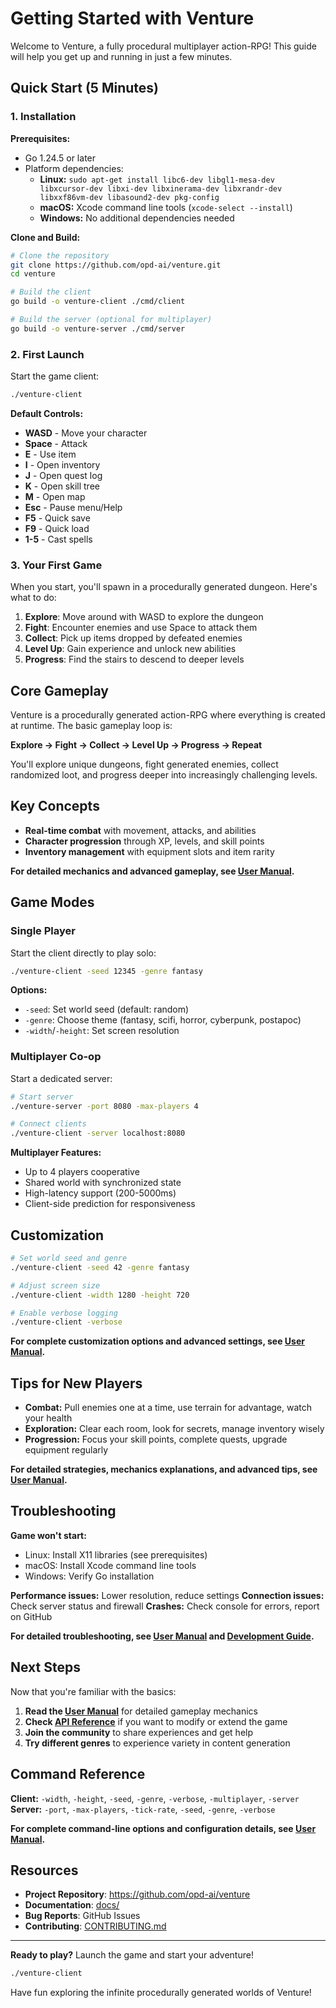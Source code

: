 # Getting Started with Venture

Welcome to Venture, a fully procedural multiplayer action-RPG! This guide will help you get up and running in just a few minutes.

## Quick Start (5 Minutes)

### 1. Installation

**Prerequisites:**
- Go 1.24.5 or later
- Platform dependencies:
  - **Linux:** `sudo apt-get install libc6-dev libgl1-mesa-dev libxcursor-dev libxi-dev libxinerama-dev libxrandr-dev libxxf86vm-dev libasound2-dev pkg-config`
  - **macOS:** Xcode command line tools (`xcode-select --install`)
  - **Windows:** No additional dependencies needed

**Clone and Build:**
```bash
# Clone the repository
git clone https://github.com/opd-ai/venture.git
cd venture

# Build the client
go build -o venture-client ./cmd/client

# Build the server (optional for multiplayer)
go build -o venture-server ./cmd/server
```

### 2. First Launch

Start the game client:
```bash
./venture-client
```

**Default Controls:**
- **WASD** - Move your character
- **Space** - Attack
- **E** - Use item
- **I** - Open inventory
- **J** - Open quest log
- **K** - Open skill tree
- **M** - Open map
- **Esc** - Pause menu/Help
- **F5** - Quick save
- **F9** - Quick load
- **1-5** - Cast spells

### 3. Your First Game

When you start, you'll spawn in a procedurally generated dungeon. Here's what to do:

1. **Explore**: Move around with WASD to explore the dungeon
2. **Fight**: Encounter enemies and use Space to attack them
3. **Collect**: Pick up items dropped by defeated enemies
4. **Level Up**: Gain experience and unlock new abilities
5. **Progress**: Find the stairs to descend to deeper levels

## Core Gameplay

Venture is a procedurally generated action-RPG where everything is created at runtime. The basic gameplay loop is:

**Explore → Fight → Collect → Level Up → Progress → Repeat**

You'll explore unique dungeons, fight generated enemies, collect randomized loot, and progress deeper into increasingly challenging levels.

## Key Concepts

- **Real-time combat** with movement, attacks, and abilities
- **Character progression** through XP, levels, and skill points  
- **Inventory management** with equipment slots and item rarity

**For detailed mechanics and advanced gameplay, see [User Manual](USER_MANUAL.md).**

## Game Modes

### Single Player

Start the client directly to play solo:
```bash
./venture-client -seed 12345 -genre fantasy
```

**Options:**
- `-seed`: Set world seed (default: random)
- `-genre`: Choose theme (fantasy, scifi, horror, cyberpunk, postapoc)
- `-width`/`-height`: Set screen resolution

### Multiplayer Co-op

Start a dedicated server:
```bash
# Start server
./venture-server -port 8080 -max-players 4

# Connect clients
./venture-client -server localhost:8080
```

**Multiplayer Features:**
- Up to 4 players cooperative
- Shared world with synchronized state
- High-latency support (200-5000ms)
- Client-side prediction for responsiveness

## Customization

```bash
# Set world seed and genre
./venture-client -seed 42 -genre fantasy

# Adjust screen size
./venture-client -width 1280 -height 720

# Enable verbose logging
./venture-client -verbose
```

**For complete customization options and advanced settings, see [User Manual](USER_MANUAL.md).**

## Tips for New Players

- **Combat:** Pull enemies one at a time, use terrain for advantage, watch your health
- **Exploration:** Clear each room, look for secrets, manage inventory wisely
- **Progression:** Focus your skill points, complete quests, upgrade equipment regularly

**For detailed strategies, mechanics explanations, and advanced tips, see [User Manual](USER_MANUAL.md).**

## Troubleshooting

**Game won't start:**
- Linux: Install X11 libraries (see prerequisites)
- macOS: Install Xcode command line tools
- Windows: Verify Go installation

**Performance issues:** Lower resolution, reduce settings
**Connection issues:** Check server status and firewall
**Crashes:** Check console for errors, report on GitHub

**For detailed troubleshooting, see [User Manual](USER_MANUAL.md) and [Development Guide](DEVELOPMENT.md).**

## Next Steps

Now that you're familiar with the basics:

1. **Read the [User Manual](USER_MANUAL.md)** for detailed gameplay mechanics
2. **Check [API Reference](API_REFERENCE.md)** if you want to modify or extend the game
3. **Join the community** to share experiences and get help
4. **Try different genres** to experience variety in content generation

## Command Reference

**Client:** `-width`, `-height`, `-seed`, `-genre`, `-verbose`, `-multiplayer`, `-server`
**Server:** `-port`, `-max-players`, `-tick-rate`, `-seed`, `-genre`, `-verbose`

**For complete command-line options and configuration details, see [User Manual](USER_MANUAL.md).**

## Resources

- **Project Repository**: https://github.com/opd-ai/venture
- **Documentation**: [docs/](.)
- **Bug Reports**: GitHub Issues
- **Contributing**: [CONTRIBUTING.md](CONTRIBUTING.md)

---

**Ready to play?** Launch the game and start your adventure!

```bash
./venture-client
```

Have fun exploring the infinite procedurally generated worlds of Venture!
